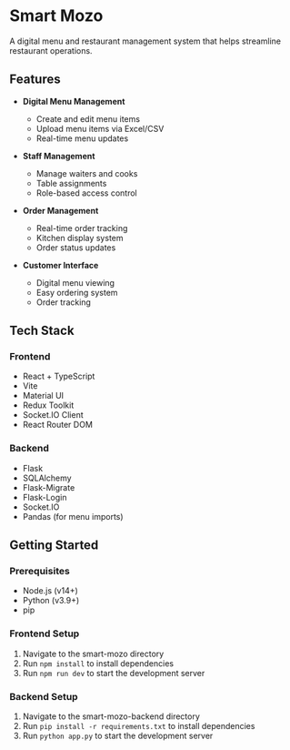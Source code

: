# Smart Mozo

A digital menu and restaurant management system that helps streamline restaurant operations.

## Features

- **Digital Menu Management**
  - Create and edit menu items
  - Upload menu items via Excel/CSV
  - Real-time menu updates
  
- **Staff Management**
  - Manage waiters and cooks
  - Table assignments
  - Role-based access control

- **Order Management**
  - Real-time order tracking
  - Kitchen display system
  - Order status updates

- **Customer Interface**
  - Digital menu viewing
  - Easy ordering system
  - Order tracking

## Tech Stack

### Frontend
- React + TypeScript
- Vite
- Material UI
- Redux Toolkit
- Socket.IO Client
- React Router DOM

### Backend
- Flask
- SQLAlchemy
- Flask-Migrate
- Flask-Login
- Socket.IO
- Pandas (for menu imports)

## Getting Started

### Prerequisites
- Node.js (v14+)
- Python (v3.9+)
- pip

### Frontend Setup
1. Navigate to the smart-mozo directory
2. Run `npm install` to install dependencies
3. Run `npm run dev` to start the development server

### Backend Setup
1. Navigate to the smart-mozo-backend directory
2. Run `pip install -r requirements.txt` to install dependencies
3. Run `python app.py` to start the development server
